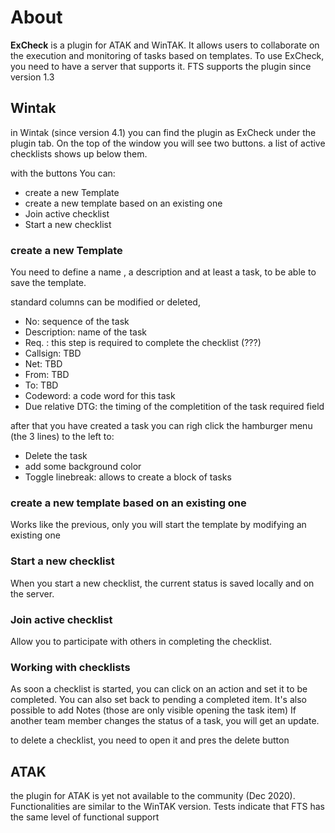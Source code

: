 
# About
**ExCheck** is a plugin for ATAK and WinTAK. It allows users to collaborate on the execution and monitoring of tasks based on templates. 
To use ExCheck, you need to have a server that supports it. FTS supports the plugin since version 1.3

## Wintak
in Wintak (since version 4.1) you can find the plugin as ExCheck under the plugin tab. 
On the top of the window you will see two buttons. a list of active checklists shows up below them.

with the buttons You can:
- create a new Template
- create a new template based on an existing one
- Join active checklist
- Start a new checklist

### create a new Template

You need to define a name , a description and at least a task, to be able to save the template. 

standard columns can be modified or deleted, 
- No: sequence of the task
- Description: name of the task
- Req. : this step is required to complete the checklist (???)
- Callsign: TBD
- Net: TBD
- From: TBD
- To: TBD
- Codeword: a code word for this task
- Due relative DTG:  the timing of the completition of the task required field

after that you have created a task you can righ click the hamburger menu (the 3 lines) to the left to:
- Delete the task
- add some background color
- Toggle linebreak: allows to create a block of tasks

###  create a new template based on an existing one
Works like the previous, only you will start the template by modifying an existing one

### Start a new checklist
When you start a new checklist, the current status is saved locally and on the server.

###  Join active checklist
Allow you to participate with others in completing the checklist.

### Working with checklists
As soon a checklist is started, you can click on an action and set it to be completed. You can also set back to pending a completed item.
It's also possible to add Notes (those are only visible opening the task item)
If another team member changes the status of a task,  you will get an update.


to delete a checklist, you need to open it and pres the delete button

## ATAK
the plugin for ATAK is yet not available to the community (Dec 2020). 
Functionalities are similar to the WinTAK version.
Tests indicate that FTS has the same level of functional support 
